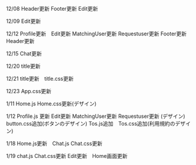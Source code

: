 12/08 Header更新 Footer更新 Edit更新

12/09 Edit更新

12/12 Profile更新　Edit更新 MatchingUser更新 Requestuser更新 Footer更新 Header更新

12/15 Chat更新

12/20 title更新

12/21 title更新　title.css更新

12/23 App.css更新　

1/11 Home.js Home.css更新(デザイン)

1/12 Profile.js 更新 Edit更新 MatchingUser更新 Requestuser更新 (デザイン) button.css追加(ボタンのデザイン) Tos.js追加　Tos.css追加(利用規約のデザイン)

1/18 Home.js更新　Chat.js Chat.css更新

1/19 chat.js Chat.css更新 Edit更新　Home画面更新
